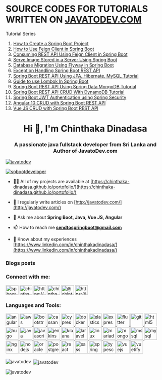 # SOURCE CODES FOR TUTORIALS WRITTEN ON [JAVATODEV.COM](http://javatodev.com)

Tutorial Series

1. [How to Create a Spring Boot Project](http://javatodev.com/how-to-create-a-spring-boot-project/)
2. [How to Use Feign Client in Spring Boot](https://javatodev.com/how-to-use-feign-client-in-spring-boot/)
3. [Consuming REST API Using Feign Client in Spring Boot](https://javatodev.com/consuming-rest-api-using-feign-client-in-spring-boot/)
4. [Serve Image Stored in a Server Using Spring Boot](https://javatodev.com/serve-image-stored-in-server-using-spring-boot/)
5. [Database Migration Using Flyway in Spring Boot](https://javatodev.com/flyway-spring-boot/)
6. [Exception Handling Spring Boot REST API](https://javatodev.com/exception-handling-spring-boot/) 
7. [Spring Boot REST API Using JPA, Hibernate, MySQL Tutorial](https://javatodev.com/spring-boot-mysql/) 
8. [Guide to use Lombok In Spring Boot](https://javatodev.com/lombok-spring-boot/) 
9. [Spring Boot REST API Using Spring Data MongoDB Tutorial](https://javatodev.com/spring-boot-mongodb-crud-api/) 
10. [Spring Boot REST API CRUD With DynamoDB Tutorial](https://javatodev.com/spring-boot-dynamo-db-crud-tutorial/)
11. [Spring Boot JWT Authentication using Spring Security](https://javatodev.com/spring-boot-jwt-authentication/)
12. [Angular 10 CRUD with Spring Boot REST API](https://javatodev.com/angular-10-crud-with-spring-boot-rest-api/)  
13. [Vue JS CRUD with Spring Boot REST API](https://javatodev.com/vue-js-crud-with-vuetify/)  



<h1 align="center">Hi 👋, I'm Chinthaka Dinadasa</h1>
<h3 align="center">A passionate java fullstack developer from Sri Lanka and Author of JavatoDev.com</h3>

<p align="left"> <a href="https://github.com/ryo-ma/github-profile-trophy"><img src="https://github-profile-trophy.vercel.app/?username=javatodev" alt="javatodev" /></a> </p>

<p align="left"> <a href="https://twitter.com/spbootdeveloper" target="blank"><img src="https://img.shields.io/twitter/follow/spbootdeveloper?logo=twitter&style=for-the-badge" alt="spbootdeveloper" /></a> </p>

- 👨‍💻 All of my projects are available at [https://chinthaka-dinadasa.github.io/portofolio/](https://chinthaka-dinadasa.github.io/portofolio/)

- 📝 I regularly write articles on [http://javatodev.com/](http://javatodev.com/)

- 💬 Ask me about **Spring Boot, Java, Vue JS, Angular**

- 📫 How to reach me **sendtospringboot@gmail.com**

- 📄 Know about my experiences [https://www.linkedin.com/in/chinthakadinadasa/](https://www.linkedin.com/in/chinthakadinadasa/)

### Blogs posts
<!-- BLOG-POST-LIST:START -->
<!-- BLOG-POST-LIST:END -->

<h3 align="left">Connect with me:</h3>
<p align="left">
<a href="https://twitter.com/spbootdeveloper" target="blank"><img align="center" src="https://cdn.jsdelivr.net/npm/simple-icons@3.0.1/icons/twitter.svg" alt="spbootdeveloper" height="30" width="40" /></a>
<a href="https://linkedin.com/in/chinthakadinadasa" target="blank"><img align="center" src="https://cdn.jsdelivr.net/npm/simple-icons@3.0.1/icons/linkedin.svg" alt="chinthakadinadasa" height="30" width="40" /></a>
<a href="https://stackoverflow.com/users/https://stackoverflow.com/users/1455919/chinthaka-dinadasa" target="blank"><img align="center" src="https://cdn.jsdelivr.net/npm/simple-icons@3.0.1/icons/stackoverflow.svg" alt="https://stackoverflow.com/users/1455919/chinthaka-dinadasa" height="30" width="40" /></a>
<a href="https://fb.com/chinthaka.dinadasa" target="blank"><img align="center" src="https://cdn.jsdelivr.net/npm/simple-icons@3.0.1/icons/facebook.svg" alt="chinthaka.dinadasa" height="30" width="40" /></a>
<a href="https://medium.com/@chinthaka-dinadasa" target="blank"><img align="center" src="https://cdn.jsdelivr.net/npm/simple-icons@3.0.1/icons/medium.svg" alt="@chinthaka-dinadasa" height="30" width="40" /></a>
<a href="/https://javatodev.com/feed/" target="blank"><img align="center" src="https://cdn.jsdelivr.net/npm/simple-icons@3.0.1/icons/rss.svg" alt="https://javatodev.com/feed/" height="30" width="40" /></a>
</p>

<h3 align="left">Languages and Tools:</h3>
<p align="left"> <a href="https://angular.io" target="_blank"> <img src="https://devicons.github.io/devicon/devicon.git/icons/angularjs/angularjs-original.svg" alt="angularjs" width="40" height="40"/> </a> <a href="https://aws.amazon.com" target="_blank"> <img src="https://devicons.github.io/devicon/devicon.git/icons/amazonwebservices/amazonwebservices-original-wordmark.svg" alt="aws" width="40" height="40"/> </a> <a href="https://getbootstrap.com" target="_blank"> <img src="https://devicons.github.io/devicon/devicon.git/icons/bootstrap/bootstrap-plain.svg" alt="bootstrap" width="40" height="40"/> </a> <a href="https://cassandra.apache.org/" target="_blank"> <img src="https://www.vectorlogo.zone/logos/apache_cassandra/apache_cassandra-icon.svg" alt="cassandra" width="40" height="40"/> </a> <a href="https://www.cypress.io" target="_blank"> <img src="https://raw.githubusercontent.com/simple-icons/simple-icons/6e46ec1fc23b60c8fd0d2f2ff46db82e16dbd75f/icons/cypress.svg" alt="cypress" width="40" height="40"/> </a> <a href="https://www.docker.com/" target="_blank"> <img src="https://devicons.github.io/devicon/devicon.git/icons/docker/docker-original-wordmark.svg" alt="docker" width="40" height="40"/> </a> <a href="https://www.elastic.co" target="_blank"> <img src="https://www.vectorlogo.zone/logos/elastic/elastic-icon.svg" alt="elasticsearch" width="40" height="40"/> </a> <a href="https://expressjs.com" target="_blank"> <img src="https://devicons.github.io/devicon/devicon.git/icons/express/express-original-wordmark.svg" alt="express" width="40" height="40"/> </a> <a href="https://flutter.dev" target="_blank"> <img src="https://www.vectorlogo.zone/logos/flutterio/flutterio-icon.svg" alt="flutter" width="40" height="40"/> </a> <a href="https://git-scm.com/" target="_blank"> <img src="https://www.vectorlogo.zone/logos/git-scm/git-scm-icon.svg" alt="git" width="40" height="40"/> </a> <a href="https://www.w3.org/html/" target="_blank"> <img src="https://devicons.github.io/devicon/devicon.git/icons/html5/html5-original-wordmark.svg" alt="html5" width="40" height="40"/> </a> <a href="https://gohugo.io/" target="_blank"> <img src="https://api.iconify.design/logos-hugo.svg" alt="hugo" width="40" height="40"/> </a> <a href="https://www.java.com" target="_blank"> <img src="https://devicons.github.io/devicon/devicon.git/icons/java/java-original-wordmark.svg" alt="java" width="40" height="40"/> </a> <a href="https://developer.mozilla.org/en-US/docs/Web/JavaScript" target="_blank"> <img src="https://devicons.github.io/devicon/devicon.git/icons/javascript/javascript-original.svg" alt="javascript" width="40" height="40"/> </a> <a href="https://www.jenkins.io" target="_blank"> <img src="https://www.vectorlogo.zone/logos/jenkins/jenkins-icon.svg" alt="jenkins" width="40" height="40"/> </a> <a href="https://www.elastic.co/kibana" target="_blank"> <img src="https://www.vectorlogo.zone/logos/elasticco_kibana/elasticco_kibana-icon.svg" alt="kibana" width="40" height="40"/> </a> <a href="https://laravel.com/" target="_blank"> <img src="https://devicons.github.io/devicon/devicon.git/icons/laravel/laravel-plain-wordmark.svg" alt="laravel" width="40" height="40"/> </a> <a href="https://www.linux.org/" target="_blank"> <img src="https://devicons.github.io/devicon/devicon.git/icons/linux/linux-original.svg" alt="linux" width="40" height="40"/> </a> <a href="https://mariadb.org/" target="_blank"> <img src="https://www.vectorlogo.zone/logos/mariadb/mariadb-icon.svg" alt="mariadb" width="40" height="40"/> </a> <a href="https://www.mongodb.com/" target="_blank"> <img src="https://devicons.github.io/devicon/devicon.git/icons/mongodb/mongodb-original-wordmark.svg" alt="mongodb" width="40" height="40"/> </a> <a href="https://www.microsoft.com/en-us/sql-server" target="_blank"> <img src="https://cdn.worldvectorlogo.com/logos/microsoft-sql-server.svg" alt="mssql" width="40" height="40"/> </a> <a href="https://www.mysql.com/" target="_blank"> <img src="https://devicons.github.io/devicon/devicon.git/icons/mysql/mysql-original-wordmark.svg" alt="mysql" width="40" height="40"/> </a> <a href="https://www.nginx.com" target="_blank"> <img src="https://devicons.github.io/devicon/devicon.git/icons/nginx/nginx-original.svg" alt="nginx" width="40" height="40"/> </a> <a href="https://nodejs.org" target="_blank"> <img src="https://devicons.github.io/devicon/devicon.git/icons/nodejs/nodejs-original-wordmark.svg" alt="nodejs" width="40" height="40"/> </a> <a href="https://www.oracle.com/" target="_blank"> <img src="https://devicons.github.io/devicon/devicon.git/icons/oracle/oracle-original.svg" alt="oracle" width="40" height="40"/> </a> <a href="https://www.postgresql.org" target="_blank"> <img src="https://devicons.github.io/devicon/devicon.git/icons/postgresql/postgresql-original-wordmark.svg" alt="postgresql" width="40" height="40"/> </a> <a href="https://reactjs.org/" target="_blank"> <img src="https://devicons.github.io/devicon/devicon.git/icons/react/react-original-wordmark.svg" alt="react" width="40" height="40"/> </a> <a href="https://sass-lang.com" target="_blank"> <img src="https://devicons.github.io/devicon/devicon.git/icons/sass/sass-original.svg" alt="sass" width="40" height="40"/> </a> <a href="https://spring.io/" target="_blank"> <img src="https://www.vectorlogo.zone/logos/springio/springio-icon.svg" alt="spring" width="40" height="40"/> </a> <a href="https://www.typescriptlang.org/" target="_blank"> <img src="https://devicons.github.io/devicon/devicon.git/icons/typescript/typescript-original.svg" alt="typescript" width="40" height="40"/> </a> <a href="https://vuejs.org/" target="_blank"> <img src="https://devicons.github.io/devicon/devicon.git/icons/vuejs/vuejs-original-wordmark.svg" alt="vuejs" width="40" height="40"/> </a> <a href="https://vuetifyjs.com/en/" target="_blank"> <img src="https://bestofjs.org/logos/vuetify.svg" alt="vuetify" width="40" height="40"/> </a> </p>

<p><img align="left" src="https://github-readme-stats.vercel.app/api/top-langs?username=javatodev&show_icons=true&locale=en&layout=compact" alt="javatodev" /></p>

<p>&nbsp;<img align="center" src="https://github-readme-stats.vercel.app/api?username=javatodev&show_icons=true&locale=en" alt="javatodev" /></p>

<p><img align="center" src="https://github-readme-streak-stats.herokuapp.com/?user=javatodev&" alt="javatodev" /></p>

